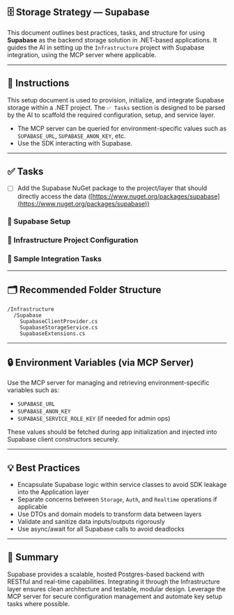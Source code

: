 ## 🗄️ Storage Strategy — Supabase

This document outlines best practices, tasks, and structure for using **Supabase** as the backend storage solution in .NET-based applications. It guides the AI in setting up the `Infrastructure` project with Supabase integration, using the MCP server where applicable.

---

## 📝 Instructions

This setup document is used to provision, initialize, and integrate Supabase storage within a .NET project. The `✅ Tasks` section is designed to be parsed by the AI to scaffold the required configuration, setup, and service layer.

- The MCP server can be queried for environment-specific values such as `SUPABASE_URL`, `SUPABASE_ANON_KEY`, etc.
- Use the SDK interacting with Supabase.

---

## ✅ Tasks

- [ ] Add the Supabase NuGet package to the project/layer that should directly access the data ([https://www.nuget.org/packages/supabase](https://www.nuget.org/packages/supabase))


### 🔧 Supabase Setup

### 🧱 Infrastructure Project Configuration

### 🧪 Sample Integration Tasks

---

## 🗂 Recommended Folder Structure

```
/Infrastructure
  /Supabase
    SupabaseClientProvider.cs
    SupabaseStorageService.cs
    SupabaseExtensions.cs
```

---

## 🔒 Environment Variables (via MCP Server)

Use the MCP server for managing and retrieving environment-specific variables such as:
- `SUPABASE_URL`
- `SUPABASE_ANON_KEY`
- `SUPABASE_SERVICE_ROLE_KEY` (if needed for admin ops)

These values should be fetched during app initialization and injected into Supabase client constructors securely.

---

## 💡 Best Practices

- Encapsulate Supabase logic within service classes to avoid SDK leakage into the Application layer
- Separate concerns between `Storage`, `Auth`, and `Realtime` operations if applicable
- Use DTOs and domain models to transform data between layers
- Validate and sanitize data inputs/outputs rigorously
- Use async/await for all Supabase calls to avoid deadlocks

---

## 🧭 Summary

Supabase provides a scalable, hosted Postgres-based backend with RESTful and real-time capabilities. Integrating it through the Infrastructure layer ensures clean architecture and testable, modular design. Leverage the MCP server for secure configuration management and automate key setup tasks where possible.